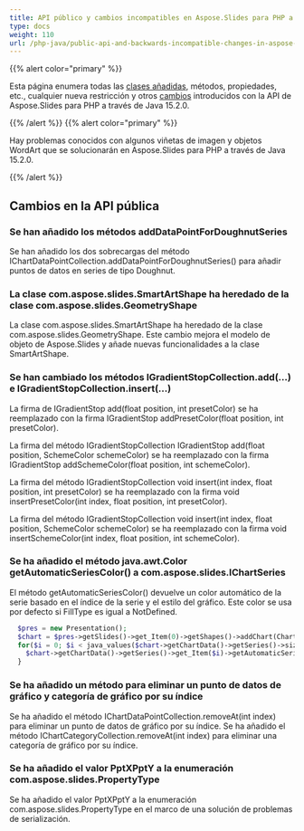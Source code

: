 ```yaml
---
title: API público y cambios incompatibles en Aspose.Slides para PHP a través de Java 15.2.0
type: docs
weight: 110
url: /php-java/public-api-and-backwards-incompatible-changes-in-aspose-slides-for-java-15-2-0/
---
```


{{% alert color="primary" %}} 

Esta página enumera todas las [clases añadidas](/slides/php-java/public-api-and-backwards-incompatible-changes-in-aspose-slides-for-java-15-2-0/), métodos, propiedades, etc., cualquier nueva restricción y otros [cambios](/slides/php-java/public-api-and-backwards-incompatible-changes-in-aspose-slides-for-java-15-2-0/) introducidos con la API de Aspose.Slides para PHP a través de Java 15.2.0.

{{% /alert %}} {{% alert color="primary" %}} 

Hay problemas conocidos con algunos viñetas de imagen y objetos WordArt que se solucionarán en Aspose.Slides para PHP a través de Java 15.2.0.

{{% /alert %}} 
## **Cambios en la API pública**
### **Se han añadido los métodos addDataPointForDoughnutSeries**
Se han añadido los dos sobrecargas del método IChartDataPointCollection.addDataPointForDoughnutSeries() para añadir puntos de datos en series de tipo Doughnut.
### **La clase com.aspose.slides.SmartArtShape ha heredado de la clase com.aspose.slides.GeometryShape**
La clase com.aspose.slides.SmartArtShape ha heredado de la clase com.aspose.slides.GeometryShape. Este cambio mejora el modelo de objeto de Aspose.Slides y añade nuevas funcionalidades a la clase SmartArtShape.
### **Se han cambiado los métodos IGradientStopCollection.add(...) e IGradientStopCollection.insert(...)**
La firma de IGradientStop add(float position, int presetColor) se ha reemplazado con la firma IGradientStop addPresetColor(float position, int presetColor).

La firma del método IGradientStopCollection IGradientStop add(float position, SchemeColor schemeColor) se ha reemplazado con la firma IGradientStop addSchemeColor(float position, int schemeColor).

La firma del método IGradientStopCollection void insert(int index, float position, int presetColor) se ha reemplazado con la firma void insertPresetColor(int index, float position, int presetColor).

La firma del método IGradientStopCollection void insert(int index, float position, SchemeColor schemeColor) se ha reemplazado con la firma void insertSchemeColor(int index, float position, int schemeColor).
### **Se ha añadido el método java.awt.Color getAutomaticSeriesColor() a com.aspose.slides.IChartSeries**
El método getAutomaticSeriesColor() devuelve un color automático de la serie basado en el índice de la serie y el estilo del gráfico. Este color se usa por defecto si FillType es igual a NotDefined.
﻿

```php
  $pres = new Presentation();
  $chart = $pres->getSlides()->get_Item(0)->getShapes()->addChart(ChartType::ClusteredColumn, 100, 50, 600, 400);
  for($i = 0; $i < java_values($chart->getChartData()->getSeries()->size()) ; $i++) {
    $chart->getChartData()->getSeries()->get_Item($i)->getAutomaticSeriesColor();
  }
```
### **Se ha añadido un método para eliminar un punto de datos de gráfico y categoría de gráfico por su índice**
Se ha añadido el método IChartDataPointCollection.removeAt(int index) para eliminar un punto de datos de gráfico por su índice.
Se ha añadido el método IChartCategoryCollection.removeAt(int index) para eliminar una categoría de gráfico por su índice.
### **Se ha añadido el valor PptXPptY a la enumeración com.aspose.slides.PropertyType**
Se ha añadido el valor PptXPptY a la enumeración com.aspose.slides.PropertyType en el marco de una solución de problemas de serialización.